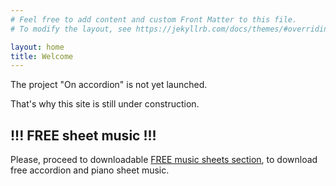 ```yaml
---
# Feel free to add content and custom Front Matter to this file.
# To modify the layout, see https://jekyllrb.com/docs/themes/#overriding-theme-defaults

layout: home
title: Welcome
---
```


The project "On accordion" is not yet launched.

That's why this site is still under construction.

## !!! FREE sheet music !!!

Please, proceed to downloadable [FREE music sheets section](scores),
to download free accordion and piano sheet music.
